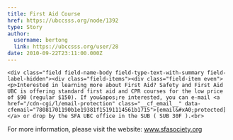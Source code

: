 ```yaml
---
title: First Aid Course 
href: https://ubccsss.org/node/1392
type: Story
author:
  username: bertong
  link: https://ubccsss.org/user/28
date: 2010-09-22T23:11:00.000Z
---
```



    <div class="field field-name-body field-type-text-with-summary field-label-hidden"><div class="field-items"><div class="field-item even"><p>Interested in learning more about First Aid? Safety and First Aid UBC is offering standard first aid and CPR courses for the low price of $90 (regular $150). If you&apos;re interested, you can e-mail <a href="/cdn-cgi/l/email-protection" class="__cf_email__" data-cfemail="78081701190b1e19381f15191114561b1715">[email&#xA0;protected]</a> or drop by the SFA UBC office in the SUB ( SUB 30F ).<br>
For more information, please visit the website: www.sfasociety.org</p>
</div></div></div>    <footer>
          </footer>
    